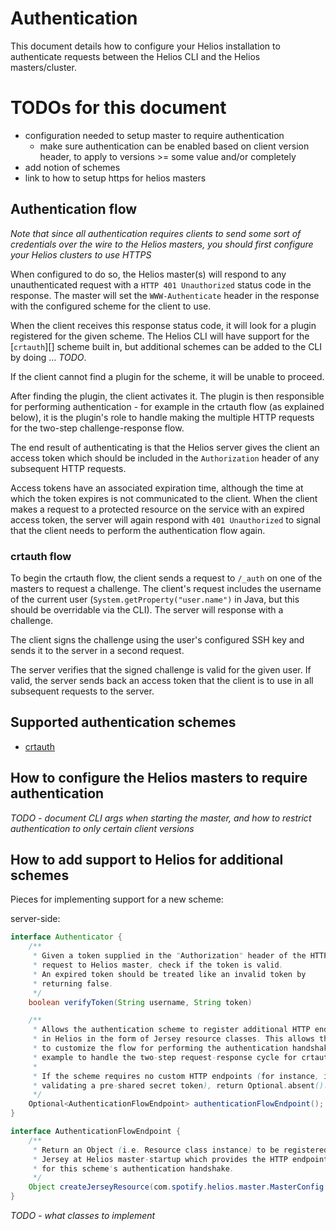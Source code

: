 # Authentication

This document details how to configure your Helios installation to authenticate
requests between the Helios CLI and the Helios masters/cluster.

# TODOs for this document

- configuration needed to setup master to require authentication
  - make sure authentication can be enabled based on client version header, to
    apply to versions >= some value and/or completely
- add notion of schemes
- link to how to setup https for helios masters

## Authentication flow

*Note that since all authentication requires clients to send some sort of
credentials over the wire to the Helios masters, you should first configure
your Helios clusters to use HTTPS*

When configured to do so, the Helios master(s) will respond to any
unauthenticated request with a `HTTP 401 Unauthorized` status code in the
response. The master will set the `WWW-Authenticate` header in the response
with the configured scheme for the client to use.

When the client receives this response status code, it will look for a plugin
registered for the given scheme. The Helios CLI will have support for the
[`crtauth`][] scheme built in, but additional schemes can be added to the CLI
by doing ... *TODO*.

If the client cannot find a plugin for the scheme, it will be unable to proceed.

After finding the plugin, the client activates it. The plugin is then
responsible for performing authentication - for example in the crtauth flow (as
explained below), it is the plugin's role to handle making the multiple HTTP
requests for the two-step challenge-response flow.

The end result of authenticating is that the Helios server gives the client an
access token which should be included in the `Authorization` header of any
subsequent HTTP requests.

Access tokens have an associated expiration time, although the time at which
the token expires is not communicated to the client. When the client makes a
request to a protected resource on the service with an expired access token,
the server will again respond with `401 Unauthorized` to signal that the client
needs to perform the authentication flow again.

### crtauth flow

To begin the crtauth flow, the client sends a request to `/_auth` on one of the
masters to request a challenge. The client's request includes the username of
the current user (`System.getProperty("user.name")` in Java, but this should be
overridable via the CLI). The server will response with a challenge.

The client signs the challenge using the user's configured SSH key and sends it
to the server in a second request. 

The server verifies that the signed challenge is valid for the given user. If
valid, the server sends back an access token that the client is to use in all
subsequent requests to the server. 


## Supported authentication schemes

- [crtauth][]


## How to configure the Helios masters to require authentication

*TODO - document CLI args when starting the master, and how to restrict
authentication to only certain client versions*

## How to add support to Helios for additional schemes

Pieces for implementing support for a new scheme:

server-side:
```java
interface Authenticator {
    /** 
     * Given a token supplied in the "Authorization" header of the HTTP
     * request to Helios master, check if the token is valid.
     * An expired token should be treated like an invalid token by
     * returning false.
     */
    boolean verifyToken(String username, String token)

    /** 
     * Allows the authentication scheme to register additional HTTP endpoints
     * in Helios in the form of Jersey resource classes. This allows the scheme
     * to customize the flow for performing the authentication handshake, for
     * example to handle the two-step request-response cycle for crtauth.
     * 
     * If the scheme requires no custom HTTP endpoints (for instance, if just
     * validating a pre-shared secret token), return Optional.absent().
     */
    Optional<AuthenticationFlowEndpoint> authenticationFlowEndpoint();
}

interface AuthenticationFlowEndpoint {
    /** 
     * Return an Object (i.e. Resource class instance) to be registered with
     * Jersey at Helios master-startup which provides the HTTP endpoints needed
     * for this scheme's authentication handshake.
     */
    Object createJerseyResource(com.spotify.helios.master.MasterConfig config);
}
```

*TODO - what classes to implement*


[crtauth]: https://github.com/spotify/crtauth
